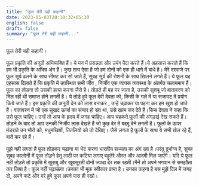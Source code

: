 ```yaml
---
title: "फूल तेरी यही कहानी"
date: 2023-05-03T20:10:32+05:30
english: false
draft: false
summary: "फूल तेरी यही कहानी..."
---
```


फूल तेरी यही कहानी।

फूल प्रकृति की अनूठी अभिव्यक्ति हैं। ये मन में प्रसन्नता और उमंग पैदा करते हैं।ये अहसास कराते हैं कि हम भी प्रकृति के अभिन्न अंग हैं। कुछ तत्व ऐसा है जो हम दोनों को एक ही धागे में बांधे है। मेरे दरवाजे पर फूल सूर्य ढलने के साथ सीमट कर सो जाते हैं, सुबह सूर्य की रोशनी के साथ खिलने लगते हैं। ये फूल यह एहसास दिलाते हैं कि प्रकृति में उपस्थित सभी जीव , निर्जीव एक व्यापक व्यवस्था के अंतर्गत चलायमान हैं। फूल का तोडना तो उसकी हत्या करना जैसे है। तोड़ते ही वह मर जाता है, उसकी सुशबू जो वातावरण को मिल रही थी समाप्त होने लगती है। ये तोड़े हुवे  फूल  देवी देवता को, किसी के गले में या सजावट में प्रयोग किये जाते  हैं। इस प्रकृति की अनूठी देन को लास बनाकर , उन्हें चढ़ाकर या पहना कर हम खुश हो जाते हैं। वातावरण में जो एक सुखद ऊर्जा का संचार हो रहा था, उसे खत्म कर देते हैं।किस देवता ने कहा कि उसे फूल चाहिए। उन्हें तो आप के हृदय में जगह चाहिए। आप चहकते फूलों की अंगड़ाई देख सकते हैं। तोड़ने के बाद तो आप उनकी निर्जीव लास देखते हैं जो कुछ देर में बदबू देने लगती है। फूलों के ऊपर मंडराते उन भौरों को, मधुमखियों, तितलियों को तो देखिए। जैसे लगता है फूलों के साथ ये सभी खेल रहे हैं, बातें कर रहे हैं।

मुझे नही लगता है फूल तोड़कर चढ़ाना या भेंट करना भारतीय सभ्यता का अंग रहा है।परंतु दुर्भाग्य है, सुबह सुबह कालोनी में फूल तोड़ने हेतु  लाठी पर कटिया लगाए  बहुतेरे औरत और आदमी मिल जाएंगे। यदि ये फूल नही तोड़ते तो प्रकृति में खुसबू और खूबसूरती दोनों ज्यादा  देर तक रहती।मैनें तो अपने भगवान से समझौता कर लिया है। फूल नहीं चढ़ाऊंगा।उनका भी मूक स्वीकार प्राप्त है। उनका कहना है बस मुझे दिल में जगह दो, अपने कटे और मरे हुवे फूल अपने पास ही रखो।
